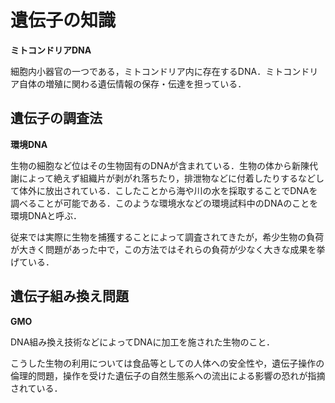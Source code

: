 # 遺伝子の知識

**ミトコンドリアDNA**

細胞内小器官の一つである，ミトコンドリア内に存在するDNA．ミトコンドリア自体の増殖に関わる遺伝情報の保存・伝達を担っている．



## 遺伝子の調査法

**環境DNA**

生物の細胞など位はその生物固有のDNAが含まれている．生物の体から新陳代謝によって絶えず組織片が剥がれ落ちたり，排泄物などに付着したりするなどして体外に放出されている．こしたことから海や川の水を採取することでDNAを調べることが可能である．このような環境水などの環境試料中のDNAのことを環境DNAと呼ぶ．

従来では実際に生物を捕獲することによって調査されてきたが，希少生物の負荷が大きく問題があった中で，この方法ではそれらの負荷が少なく大きな成果を挙げている．



## 遺伝子組み換え問題

**GMO**

DNA組み換え技術などによってDNAに加工を施された生物のこと．

こうした生物の利用については食品等としての人体への安全性や，遺伝子操作の倫理的問題，操作を受けた遺伝子の自然生態系への流出による影響の恐れが指摘されている．



